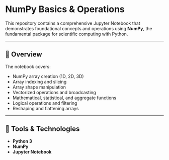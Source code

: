 # NumPy Basics & Operations

This repository contains a comprehensive Jupyter Notebook that demonstrates foundational concepts and operations using **NumPy**, the fundamental package for scientific computing with Python.

---

## 📌 Overview

The notebook covers:
- NumPy array creation (1D, 2D, 3D)
- Array indexing and slicing
- Array shape manipulation
- Vectorized operations and broadcasting
- Mathematical, statistical, and aggregate functions
- Logical operations and filtering
- Reshaping and flattening arrays

---

## 🧰 Tools & Technologies

- **Python 3**
- **NumPy**
- **Jupyter Notebook**
